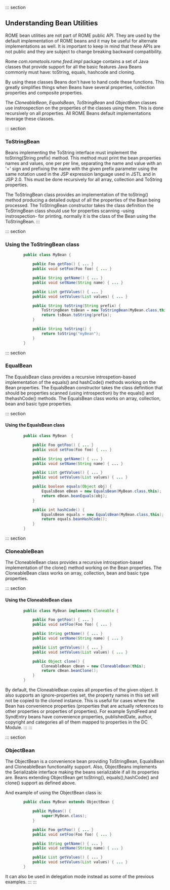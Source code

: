 ::: section
## Understanding Bean Utilities

ROME bean utilities are not part of ROME public API. They are used by
the default implementation of ROME beans and it may be useful for
alternate implementations as well. It is important to keep in mind that
these APIs are not public and they are subject to change breaking
backward compatibility.

Rome *com.rometools.rome.feed.impl* package contains a set of Java
classes that provide support for all the basic features Java Beans
commonly must have: toString, equals, hashcode and cloning.

By using these classes Beans don\'t have to hand code these functions.
This greatly simplifies things when Beans have several properties,
collection properties and composite properties.

The *CloneableBean*, *EqualsBean*, *ToStringBean* and *ObjectBean*
classes use instrospection on the properties of the classes using them.
This is done recursively on all properties. All ROME Beans default
implementations leverage these classes.

::: section
### ToStringBean

Beans implementing the ToString interface must implement the
toString(String prefix) method. This method must print the bean
properties names and values, one per per line, separating the name and
value with an \'=\' sign and prefixing the name with the given prefix
parameter using the same notation used in the JSP expression language
used in JSTL and in JSP 2.0. This must be done recursively for all
array, collection and ToString properties.

The ToStringBean class provides an implementation of the toString()
method producing a detailed output of all the properties of the Bean
being processed. The ToStringBean constructor takes the class definition
the ToStringBean class should use for properties scanning -using
instrospection- for printing, normally it is the class of the Bean using
the ToStringBean.
:::

::: section
### Using the ToStringBean class

```java
        public class MyBean {

            public Foo getFoo() { ... }
            public void setFoo(Foo foo) { ... }

            public String getName() { ... }
            public void setName(String name) { ... }

            public List getValues() { ... }
            public void setValues(List values) { ... }

            public String toString(String prefix) {
                ToStringBean tsBean = new ToStringBean(MyBean.class,this);
                return tsBean.toString(prefix);
            }

            public String toString() {
                return toString("myBean");
            }
        }
```

::: section
### EqualBean

The EqualsBean class provides a recursive introspetion-based
implementation of the equals() and hashCode() methods working on the
Bean properties. The EqualsBean constructor takes the class definition
that should be properties scanned (using introspection) by the equals()
and thehashCode() methods. The EqualsBean class works on array,
collection, bean and basic type properties.

::: section
#### Using the EqualsBean class

```java
        public class MyBean  {

            public Foo getFoo() { ... }
            public void setFoo(Foo foo) { ... }

            public String getName() { ... }
            public void setName(String name) { ... }

            public List getValues() { ... }
            public void setValues(List values) { ... }

            public boolean equals(Object obj) {
                EqualsBean eBean = new EqualsBean(MyBean.class,this);
                return eBean.beanEquals(obj);
            }

            public int hashCode() {
                EqualsBean equals = new EqualsBean(MyBean.class,this);
                return equals.beanHashCode();
            }
        }
```

::: section
### CloneableBean

The CloneableBean class provides a recursive introspetion-based
implementation of the clone() method working on the Bean properties. The
CloneableBean class works on array, collection, bean and basic type
properties.

::: section
#### Using the CloneableBean class

```java
        public class MyBean implements Cloneable {

            public Foo getFoo() { ... }
            public void setFoo(Foo foo) { ... }

            public String getName() { ... }
            public void setName(String name) { ... }

            public List getValues() { ... }
            public void setValues(List values) { ... }

            public Object clone() {
                CloneableBean cBean = new CloneableBean(this);
                return cBean.beanClone();
            }
        }
```

By default, the CloneableBean copies all properties of the given object.
It also supports an ignore-properties set, the property names in this
set will not be copied to the cloned instance. This is useful for cases
where the Bean has convenience properties (properties that are actually
references to other properties or properties of properties). For example
SyndFeed and SyndEntry beans have convenience properties, publishedDate,
author, copyright and categories all of them mapped to properties in the
DC Module.
:::
:::

::: section
### ObjectBean

The ObjectBean is a convenience bean providing ToStringBean, EqualsBean
and CloneableBean functionality support. Also, ObjectBeans implements
the Serializable interface making the beans serializable if all its
properties are. Beans extending ObjectBean get toString(),
equals(),hashCode() and clone() support as defined above.

And example of using the ObjectBean class is:

```java
        public class MyBean extends ObjectBean {

            public MyBean() {
                super(MyBean.class);
            }

            public Foo getFoo() { ... }
            public void setFoo(Foo foo) { ... }

            public String getName() { ... }
            public void setName(String name) { ... }

            public List getValues() { ... }
            public void setValues(List values) { ... }
        }
```

It can also be used in delegation mode instead as some of the previous
examples.
:::
:::
